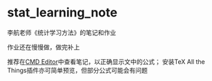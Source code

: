 # stat_learning_note
李航老师《统计学习方法》的笔记和作业

作业还在慢慢做，做完补上

推荐在[CMD Editor](http://www.zybuluo.com)中查看笔记，以正确显示文中的公式；
安装TeX All the Things插件亦可简单预览，但部分公式可能会有问题
